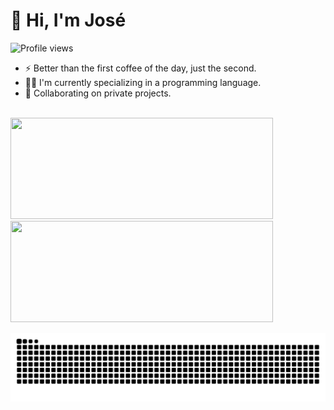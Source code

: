 <h1 align="left">👋 Hi, I'm José</h1>
<p align="left"> <img src="https://komarev.com/ghpvc/?username=karaz0v&color=yellow" alt="Profile views" /> </p>


- ⚡ Better than the first coffee of the day, just the second.
- 👨‍💻 I'm currently specializing in a programming language.
- 🌱 Collaborating on private projects.

<br>


<div align="left">
  <a href="https://github.com/karazov">
  <img width="420px" height="162px" src="https://github-readme-stats.vercel.app/api?username=karazov&show_icons=true&theme=tokyonight&include_all_commits=true&count_private=true"/>
  <img width="420px" height="162px" src="https://github-readme-stats.vercel.app/api/top-langs/?username=karazov&layout=compact&langs_count=7&theme=tokyonight"/>
</div>

![Snake animation](https://github.com/karaz0v/karaz0v/blob/output/github-contribution-grid-snake.svg)
